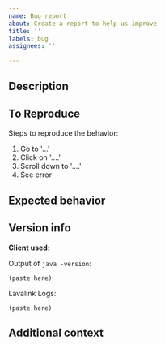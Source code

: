 ```yaml
---
name: Bug report
about: Create a report to help us improve
title: ''
labels: bug
assignees: ''

---
```


## Description
<!-- A clear and concise description of what the bug is. -->

## To Reproduce
Steps to reproduce the behavior:
1. Go to '...'
2. Click on '....'
3. Scroll down to '....'
4. See error

## Expected behavior
<!-- A clear and concise description of what you expected to happen.  -->

## Version info
**Client used:** <!-- The library you use to connect to Lavalink -->

Output of `java -version`:
```
(paste here)
```

Lavalink Logs:
```
(paste here)
```
<!-- If you can't provide a log, at least provide the output of "java -jar Lavalink.jar --version" -->

## Additional context
<!-- Add any other context about the problem here. -->
